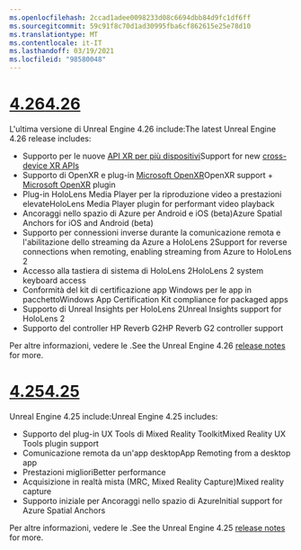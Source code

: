 ```yaml
---
ms.openlocfilehash: 2ccad1adee0098233d08c6694dbb84d9fc1df6ff
ms.sourcegitcommit: 59c91f8c70d1ad30995fba6cf862615e25e78d10
ms.translationtype: MT
ms.contentlocale: it-IT
ms.lasthandoff: 03/19/2021
ms.locfileid: "98580048"
---
```

# <a name="426"></a>[<span data-ttu-id="093fb-101">4.26</span><span class="sxs-lookup"><span data-stu-id="093fb-101">4.26</span></span>](#tab/ue426)

<span data-ttu-id="093fb-102">L'ultima versione di Unreal Engine 4.26 include:</span><span class="sxs-lookup"><span data-stu-id="093fb-102">The latest Unreal Engine 4.26 release includes:</span></span>
* <span data-ttu-id="093fb-103">Supporto per le nuove [API XR per più dispositivi](../unreal-porting.md)</span><span class="sxs-lookup"><span data-stu-id="093fb-103">Support for new [cross-device XR APIs](../unreal-porting.md)</span></span>
* <span data-ttu-id="093fb-104">Supporto di OpenXR e plug-in [Microsoft OpenXR](https://github.com/microsoft/Microsoft-OpenXR-Unreal)</span><span class="sxs-lookup"><span data-stu-id="093fb-104">OpenXR support + [Microsoft OpenXR](https://github.com/microsoft/Microsoft-OpenXR-Unreal) plugin</span></span> 
* <span data-ttu-id="093fb-105">Plug-in HoloLens Media Player per la riproduzione video a prestazioni elevate</span><span class="sxs-lookup"><span data-stu-id="093fb-105">HoloLens Media Player plugin for performant video playback</span></span>
* <span data-ttu-id="093fb-106">Ancoraggi nello spazio di Azure per Android e iOS (beta)</span><span class="sxs-lookup"><span data-stu-id="093fb-106">Azure Spatial Anchors for iOS and Android (beta)</span></span>
* <span data-ttu-id="093fb-107">Supporto per connessioni inverse durante la comunicazione remota e l'abilitazione dello streaming da Azure a HoloLens 2</span><span class="sxs-lookup"><span data-stu-id="093fb-107">Support for reverse connections when remoting, enabling streaming from Azure to HoloLens 2</span></span>
* <span data-ttu-id="093fb-108">Accesso alla tastiera di sistema di HoloLens 2</span><span class="sxs-lookup"><span data-stu-id="093fb-108">HoloLens 2 system keyboard access</span></span>
* <span data-ttu-id="093fb-109">Conformità del kit di certificazione app Windows per le app in pacchetto</span><span class="sxs-lookup"><span data-stu-id="093fb-109">Windows App Certification Kit compliance for packaged apps</span></span>
* <span data-ttu-id="093fb-110">Supporto di Unreal Insights per HoloLens 2</span><span class="sxs-lookup"><span data-stu-id="093fb-110">Unreal Insights support for HoloLens 2</span></span>
* <span data-ttu-id="093fb-111">Supporto del controller HP Reverb G2</span><span class="sxs-lookup"><span data-stu-id="093fb-111">HP Reverb G2 controller support</span></span>

<span data-ttu-id="093fb-112">Per altre informazioni, vedere le <a href="https://docs.unrealengine.com/Support/Builds/ReleaseNotes/4_26/index.html" target="_blank" title="note sulla versione di Unreal Engine 4.26"></a>.</span><span class="sxs-lookup"><span data-stu-id="093fb-112">See the Unreal Engine 4.26 <a href="https://docs.unrealengine.com/Support/Builds/ReleaseNotes/4_26/index.html" target="_blank" title="Unreal Engine 4.26 release notes">release notes</a> for more.</span></span> 


# <a name="425"></a>[<span data-ttu-id="093fb-113">4.25</span><span class="sxs-lookup"><span data-stu-id="093fb-113">4.25</span></span>](#tab/ue425)

<span data-ttu-id="093fb-114">Unreal Engine 4.25 include:</span><span class="sxs-lookup"><span data-stu-id="093fb-114">Unreal Engine 4.25 includes:</span></span>
* <span data-ttu-id="093fb-115">Supporto del plug-in UX Tools di Mixed Reality Toolkit</span><span class="sxs-lookup"><span data-stu-id="093fb-115">Mixed Reality UX Tools plugin support</span></span>
* <span data-ttu-id="093fb-116">Comunicazione remota da un'app desktop</span><span class="sxs-lookup"><span data-stu-id="093fb-116">App Remoting from a desktop app</span></span>
* <span data-ttu-id="093fb-117">Prestazioni migliori</span><span class="sxs-lookup"><span data-stu-id="093fb-117">Better performance</span></span>
* <span data-ttu-id="093fb-118">Acquisizione in realtà mista (MRC, Mixed Reality Capture)</span><span class="sxs-lookup"><span data-stu-id="093fb-118">Mixed reality capture</span></span>
* <span data-ttu-id="093fb-119">Supporto iniziale per Ancoraggi nello spazio di Azure</span><span class="sxs-lookup"><span data-stu-id="093fb-119">Initial support for Azure Spatial Anchors</span></span>

<span data-ttu-id="093fb-120">Per altre informazioni, vedere le <a href="https://docs.unrealengine.com/Support/Builds/ReleaseNotes/4_25/index.html" target="_blank" title="note sulla versione di Unreal Engine 4.25"></a>.</span><span class="sxs-lookup"><span data-stu-id="093fb-120">See the Unreal Engine 4.25 <a href="https://docs.unrealengine.com/Support/Builds/ReleaseNotes/4_25/index.html" target="_blank" title="Unreal Engine 4.25 release notes">release notes</a> for more.</span></span>